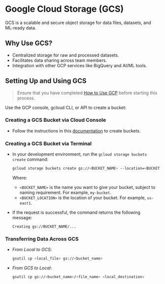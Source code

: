 # Google Cloud Storage (GCS)

GCS is a scalable and secure object storage for data files, datasets, and
ML-ready data.

## Why Use GCS?

- Centralized storage for raw and processed datasets.
- Facilitates data sharing across team members.
- Integration with other GCP services like BigQuery and AI/ML tools.

## Setting Up and Using GCS

> Ensure that you have completed [How to Use GCP](introduction.md#how-to-use-gcp)
> before starting this process.

Use the GCP console, gcloud CLI, or API to create a bucket:

### Creating a GCS Bucket via Cloud Console

- Follow the instructions in this [documentation](https://cloud.google.com/storage/docs/creating-buckets#console)
    to create buckets.

### Creating a GCS Bucket via Terminal

- In your development environment, run the `gcloud storage buckets create`
    command:

    ```sh
    gcloud storage buckets create gs://<BUCKET_NAME> --location=<BUCKET_LOCATION>
    ```

    Where:
    - `<BUCKET_NAME>` is the name you want to give your bucket, subject to
        naming requirement. For example, `my-bucket`.
    - `<BUCKET_LOCATION>` is the location of your bucket. For example,
        `us-east1`.
- If the request is successful, the command returns the following
    message:

    ```console
    Creating gs://BUCKET_NAME/...
    ```

### Transferring Data Across GCS

- _From Local to GCS_:

    ```sh
    gsutil cp <local_file> gs://<bucket_name>
    ```

- _From GCS to Local_:

    ```sh
    gsutil cp gs://<bucket_name>/<file_name> <local_destination>
    ```
